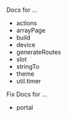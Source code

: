 Docs for ...

- actions
- arrayPage
- build
- device
- generateRoutes
- slot
- stringTo
- theme
- util.timer

Fix Docs for ...

- portal
